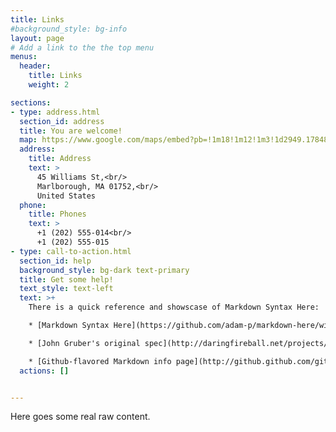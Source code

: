```yaml
---
title: Links
#background_style: bg-info
layout: page
# Add a link to the the top menu
menus:
  header:
    title: Links
    weight: 2

sections:
- type: address.html
  section_id: address
  title: You are welcome!
  map: https://www.google.com/maps/embed?pb=!1m18!1m12!1m3!1d2949.1784803899586!2d-71.56614568458906!3d42.338717979188324!2m3!1f0!2f0!3f0!3m2!1i1024!2i768!4f13.1!3m3!1m2!1s0x0%3A0x6335220b7c08850a!2sMarlborough%20District%20Court!5e0!3m2!1sen!2sbg!4v1583193778570!5m2!1sen!2sbg
  address:
    title: Address
    text: >
      45 Williams St,<br/>
      Marlborough, MA 01752,<br/>
      United States
  phone:
    title: Phones
    text: >
      +1 (202) 555-014<br/>
      +1 (202) 555-015
- type: call-to-action.html
  section_id: help
  background_style: bg-dark text-primary
  title: Get some help!
  text_style: text-left
  text: >+
    There is a quick reference and showscase of Markdown Syntax Here:

    * [Markdown Syntax Here](https://github.com/adam-p/markdown-here/wiki/Markdown-Cheatsheet).

    * [John Gruber's original spec](http://daringfireball.net/projects/markdown/).

    * [Github-flavored Markdown info page](http://github.github.com/github-flavored-markdown/).
  actions: []


---
```

Here goes some real raw content.
